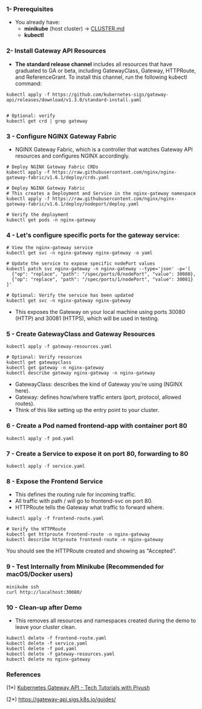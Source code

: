 ### 1- Prerequisites

- You already have:
   - **minikube** (host cluster) -> [CLUSTER.md](./CLUSTER.md)
   - **kubectl**

### 2- Install Gateway API Resources

   - **The standard release channel** includes all resources that have graduated to GA or beta, including GatewayClass, Gateway, HTTPRoute, and ReferenceGrant. To install this channel, run the following kubectl command:

```
kubectl apply -f https://github.com/kubernetes-sigs/gateway-api/releases/download/v1.3.0/standard-install.yaml


# Optional: verify
kubectl get crd | grep gateway
```

### 3 - Configure NGINX Gateway Fabric

- NGINX Gateway Fabric, which is a controller that watches Gateway API resources and configures NGINX accordingly.

```
# Deploy NGINX Gateway Fabric CRDs
kubectl apply -f https://raw.githubusercontent.com/nginx/nginx-gateway-fabric/v1.6.1/deploy/crds.yaml

# Deploy NGINX Gateway Fabric
# This creates a Deployment and Service in the nginx-gateway namespace
kubectl apply -f https://raw.githubusercontent.com/nginx/nginx-gateway-fabric/v1.6.1/deploy/nodeport/deploy.yaml

# Verify the deployment
kubectl get pods -n nginx-gateway
```

### 4 - Let's configure specific ports for the gateway service:

```
# View the nginx-gateway service
kubectl get svc -n nginx-gateway nginx-gateway -o yaml

# Update the service to expose specific nodePort values
kubectl patch svc nginx-gateway -n nginx-gateway --type='json' -p='[
  {"op": "replace", "path": "/spec/ports/0/nodePort", "value": 30080},
  {"op": "replace", "path": "/spec/ports/1/nodePort", "value": 30081}
]'

# Optional: Verify the service has been updated
kubectl get svc -n nginx-gateway nginx-gateway
```

- This exposes the Gateway on your local machine using ports 30080 (HTTP) and 30081 (HTTPS), which will be used in testing.


### 5 - Create GatewayClass and Gateway Resources

```
kubectl apply -f gateway-resources.yaml

# Optional: Verify resources
kubectl get gatewayclass
kubectl get gateway -n nginx-gateway
kubectl describe gateway nginx-gateway -n nginx-gateway
```

- GatewayClass: describes the kind of Gateway you're using (NGINX here).
- Gateway: defines how/where traffic enters (port, protocol, allowed routes).
- Think of this like setting up the entry point to your cluster.




### 6 - Create a Pod named frontend-app with container port 80

```kubectl apply -f pod.yaml```

### 7 - Create a Service to expose it on port 80, forwarding to 80

```kubectl apply -f service.yaml```

### 8 - Expose the Frontend Service

- This defines the routing rule for incoming traffic.
- All traffic with path / will go to frontend-svc on port 80.
- HTTPRoute tells the Gateway what traffic to forward where.

```
kubectl apply -f frontend-route.yaml

# Verify the HTTPRoute
kubectl get httproute frontend-route -n nginx-gateway
kubectl describe httproute frontend-route -n nginx-gateway
```

You should see the HTTPRoute created and showing as "Accepted".

### 9 - Test Internally from Minikube (Recommended for macOS/Docker users)


```
minikube ssh
curl http://localhost:30080/

```

### 10 - Clean-up after Demo

- This removes all resources and namespaces created during the demo to leave your cluster clean.

```
kubectl delete -f frontend-route.yaml
kubectl delete -f service.yaml
kubectl delete -f pod.yaml
kubectl delete -f gateway-resources.yaml
kubectl delete ns nginx-gateway
```

### References
(1*) [Kubernetes Gateway API - Tech Tutorials with Piyush](https://www.youtube.com/watch?v=2lcx74HUz1U)

(2*) https://gateway-api.sigs.k8s.io/guides/

